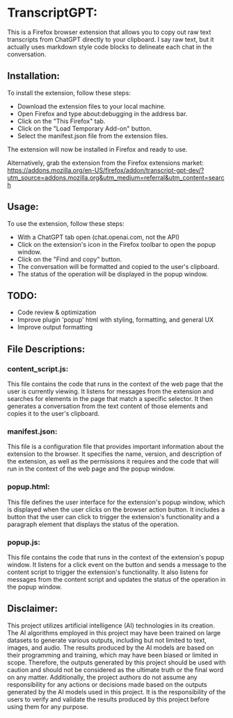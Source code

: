 # TranscriptGPT:
This is a Firefox browser extension that allows you to copy out raw text transcripts from ChatGPT directly to your clipboard. I say raw text, but it actually uses markdown style code blocks to delineate each chat in the conversation.

## Installation:
To install the extension, follow these steps:

- Download the extension files to your local machine.
- Open Firefox and type about:debugging in the address bar.
- Click on the "This Firefox" tab.
- Click on the "Load Temporary Add-on" button.
- Select the manifest.json file from the extension files.

The extension will now be installed in Firefox and ready to use.

Alternatively, grab the extension from the Firefox extensions market:
https://addons.mozilla.org/en-US/firefox/addon/transcript-gpt-dev/?utm_source=addons.mozilla.org&utm_medium=referral&utm_content=search

## Usage:
To use the extension, follow these steps:

- With a ChatGPT tab open (chat.openai.com, not the API)
- Click on the extension's icon in the Firefox toolbar to open the popup window.
- Click on the "Find and copy" button.
- The conversation will be formatted and copied to the user's clipboard.
- The status of the operation will be displayed in the popup window.

## TODO:
- Code review & optimization
- Improve plugin 'popup' html with styling, formatting, and general UX 
- Improve output formatting

## File Descriptions:

### content_script.js:
This file contains the code that runs in the context of the web page that the user is currently viewing. It listens for messages from the extension and searches for elements in the page that match a specific selector. It then generates a conversation from the text content of those elements and copies it to the user's clipboard.

### manifest.json:
This file is a configuration file that provides important information about the extension to the browser. It specifies the name, version, and description of the extension, as well as the permissions it requires and the code that will run in the context of the web page and the popup window.

### popup.html:
This file defines the user interface for the extension's popup window, which is displayed when the user clicks on the browser action button. It includes a button that the user can click to trigger the extension's functionality and a paragraph element that displays the status of the operation.

### popup.js:
This file contains the code that runs in the context of the extension's popup window. It listens for a click event on the button and sends a message to the content script to trigger the extension's functionality. It also listens for messages from the content script and updates the status of the operation in the popup window.

## Disclaimer:
This project utilizes artificial intelligence (AI) technologies in its creation. The AI algorithms employed in this project may have been trained on large datasets to generate various outputs, including but not limited to text, images, and audio. The results produced by the AI models are based on their programming and training, which may have been biased or limited in scope. Therefore, the outputs generated by this project should be used with caution and should not be considered as the ultimate truth or the final word on any matter. Additionally, the project authors do not assume any responsibility for any actions or decisions made based on the outputs generated by the AI models used in this project. It is the responsibility of the users to verify and validate the results produced by this project before using them for any purpose.
